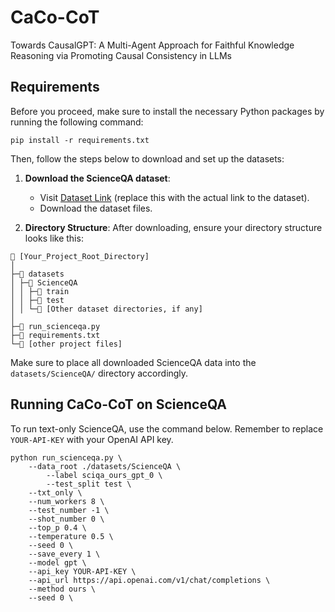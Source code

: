 # CaCo-CoT
Towards CausalGPT: A Multi-Agent Approach for Faithful Knowledge Reasoning via Promoting Causal Consistency in LLMs


## Requirements

Before you proceed, make sure to install the necessary Python packages by running the following command:

```
pip install -r requirements.txt
```

Then, follow the steps below to download and set up the datasets:

1. **Download the ScienceQA dataset**:
   - Visit [Dataset Link](https://www.your_dataset_link_here.com) (replace this with the actual link to the dataset).
   - Download the dataset files.

2. **Directory Structure**:
   After downloading, ensure your directory structure looks like this:

```
📂 [Your_Project_Root_Directory]
│
├─📂 datasets
│ ├─📂 ScienceQA
│ │ ├─📂 train
│ │ ├─📂 test
│ │ └─📂 [Other dataset directories, if any]
│
├─📄 run_scienceqa.py
├─📄 requirements.txt
└─📄 [other project files]
```

Make sure to place all downloaded ScienceQA data into the `datasets/ScienceQA/` directory accordingly.



## Running CaCo-CoT on ScienceQA

To run text-only ScienceQA, use the command below. Remember to replace `YOUR-API-KEY` with your OpenAI API key.

```
python run_scienceqa.py \
	--data_root ./datasets/ScienceQA \
    	--label sciqa_ours_gpt_0 \
    	--test_split test \
	--txt_only \
	--num_workers 8 \
	--test_number -1 \
	--shot_number 0 \
	--top_p 0.4 \
	--temperature 0.5 \
	--seed 0 \
	--save_every 1 \
	--model gpt \
	--api_key YOUR-API-KEY \
	--api_url https://api.openai.com/v1/chat/completions \
	--method ours \
	--seed 0 \
```
